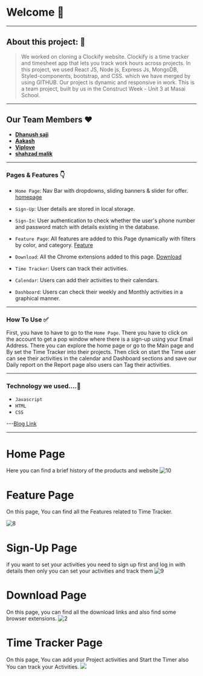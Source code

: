# Welcome 👋

---

## About this project: 🙌

> We worked on cloning a Clockify website. Clockify is a time tracker and timesheet app that lets you track work hours across projects. In this project, we used React JS, Node js, Express Js, MongoDB, Styled-components, bootstrap, and CSS. which we have merged by using GITHUB. Our project is dynamic and responsive in work.
> This is a team project, built by us in the Construct Week - Unit 3 at Masai School.

---

## Our Team Members ❤️

- [**Dhanush saji**](https://www.linkedin.com/in/pratik-mate-a6a62919b/)
- [**Aakash**](https://www.linkedin.com/in/md-arshad-khan-350206154/)
- [**Viplove**](https://www.linkedin.com/in/prakash-gupta-pg/)
- [**shahzad malik** ](https://www.linkedin.com/in/rakesh-kumar-swain-8259a7164/)
---

### Pages & Features 👇

- `Home Page`: Nav Bar with dropdowns, sliding banners & slider for offer.
[homepage](https://miro.medium.com/max/1400/1*EhLvkhUVmvif7k7CGwatYQ.png)
- `Sign-Up`: User details are stored in local storage.
- `Sign-In`: User authentication to check whether the user's phone number and password match with details existing in the database.

- `Feature Page`: All features are added to this Page dynamically with filters by color, and category.
[Feature](https://miro.medium.com/max/1400/1*waIppb-zfmqmfrff_kMYeg.png)
- `Download`: All the Chrome extensions added to this page.
[Download](https://miro.medium.com/max/1400/1*WzOPVQRLXg2Tnps7h5Pe9Q.png)
- `Time Tracker`: Users can track their activities.
- `Calendar`: Users can add their activities to their calendars.
- `Dashboard`: Users can check their weekly and Monthly activities in a graphical manner.

---

### How To Use ✅

First, you have to have to go to the `Home Page`. There you have to click on the account to get a pop window where there is a sign-up using your Email Address.  There you can explore the home page or go to the Main page and By set the Time Tracker into their projects. Then click on start the Time user can see their activities in the calendar and Dashboard sections and save our Daily report on the Report page also users can Tag their activities.

---

### Technology we used....🔧

- `Javascript` 
- `HTML`
- `CSS`

---[Blog Link](https://medium.com/@swainrakeshkumar60/clockify-clone-47ec581574c9)



---

# Home Page
Here you can find a brief history of the products and website
 ![10](https://miro.medium.com/max/1400/1*EhLvkhUVmvif7k7CGwatYQ.png)
    



# Feature Page
On this page, You can find all the Features related to Time Tracker.

![8](https://miro.medium.com/max/1400/1*waIppb-zfmqmfrff_kMYeg.png)




# Sign-Up Page
if you want to set your activities you need to sign up first and log in with details then only you can set your activities and track them
![9](https://miro.medium.com/max/1400/1*mqGJuF0QVLe7ToVvDgXTjw.png)




# Download Page
On this page, you can find all the download links and also find some browser extensions.
![2](https://miro.medium.com/max/1400/1*WzOPVQRLXg2Tnps7h5Pe9Q.png)



 # Time Tracker Page
On this page, You can add your Project activities and Start the Timer also You can track your Activities.
![](https://miro.medium.com/max/1400/1*HuygkG4JvT_MKRJL03l3Dw.png)
